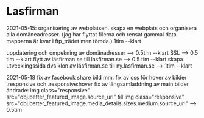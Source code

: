 # Lasfirman
2021-05-15:
organisering av webplatsen. skapa en webplats och organisera alla
domäneadresser.
(jag har flyttat filerna och rensat gammal data. mapparna är kvar i ftp_trädet men tömda.) 1tim --klart

uppdatering och ompekning av domänadresser --> 0.5tim --klart
SSL --> 0.5 tim --klart
flytt av läsfirman.se till lasfirman.se --> 0.5 tim --klart
skapa utvecklingssida dvs klon av läsfirman.se till ny.lasfirman.se ​--> 1tim --klart

2021-05-18
fix av facebook share bild mm. 
fix av css för hover av bilder .responsive och .responsive:hover
fix av långsamladdning av main bilder ändrade: img class="responsive" src="obj.better_featured_image.source_url" till img class="responsive"    src="obj.better_featured_image.media_details.sizes.medium.source_url" --> 0.5tim